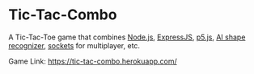 # Tic-Tac-Combo
A Tic-Tac-Toe game that combines [Node.js](https://nodejs.org/), [ExpressJS](https://expressjs.com/), [p5.js](https://p5js.org/), [AI shape recognizer](https://www.npmjs.com/package/drawn-shape-recognizer), [sockets](https://socket.io/) for multiplayer, etc.

Game Link: https://tic-tac-combo.herokuapp.com/
